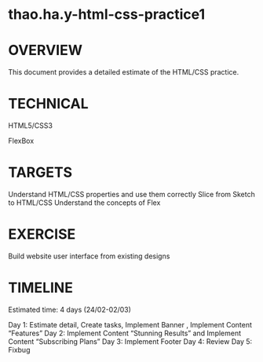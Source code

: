 # thao.ha.y-html-css-practice1
# OVERVIEW

This document provides a detailed estimate of the HTML/CSS practice.

# TECHNICAL

HTML5/CSS3

FlexBox

# TARGETS

Understand HTML/CSS properties and use them correctly
Slice from Sketch to HTML/CSS
Understand the concepts of Flex

# EXERCISE

Build website user interface from existing designs

# TIMELINE

Estimated time: 4 days (24/02-02/03)

Day 1: Estimate detail, Create tasks, Implement Banner , Implement Content “Features”
Day 2: Implement Content “Stunning Results” and Implement Content “Subscribing Plans”
Day 3: Implement Footer
Day 4: Review
Day 5: Fixbug